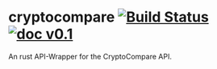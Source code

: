 # cryptocompare [![Build Status](https://api.travis-ci.org/hekrause/cryptocompare.svg?branch=master)](https://travis-ci.org/hekrause/cryptocompare.svg) [![doc v0.1](https://img.shields.io/badge/doc-v0.1-ff9900.svg)](https://hekrause.github.io/doc/cryptocompare/index.html)
An rust API-Wrapper for the CryptoCompare API.
